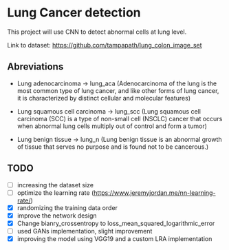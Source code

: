 # Lung Cancer detection

This project will use CNN to detect abnormal cells at lung level.

Link to dataset: https://github.com/tampapath/lung_colon_image_set

## Abreviations
    
* Lung adenocarcinoma -> lung_aca (Adenocarcinoma of the lung is the most common type of lung cancer, and like other forms of lung cancer, it is characterized by distinct cellular and molecular features)

* Lung squamous cell carcinoma -> lung_scc (Lung squamous cell carcinoma (SCC) is a type of non-small cell (NSCLC) cancer that occurs when abnormal lung cells multiply out of control and form a tumor)

* Lung benign tissue -> lung_n (Lung benign tissue is an abnormal growth of tissue that serves no purpose and is found not to be cancerous.)

## TODO
 
- [ ] increasing the dataset size
- [ ] optimize the learning rate (https://www.jeremyjordan.me/nn-learning-rate/)
- [x] randomizing the training data order
- [x] improve the network design
- [x] Change bianry_crossentropy to loss_mean_squared_logarithmic_error
- [ ] used GANs implementation, slight improvement
- [x] improving the model using VGG19 and a custom LRA implementation
